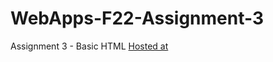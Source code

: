 # WebApps-F22-Assignment-3
Assignment 3 - Basic HTML
[Hosted at](https://github.com/44-563-Web-Apps-F22/44563-webapps-assignment-3-JeevankumariChevula/settings/branches#:~:text=a%20different%20branch.-,index.html,-Branch%20protection%20rules)

